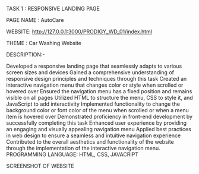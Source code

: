 TASK 1 : RESPONSIVE LANDING PAGE

PAGE NAME : AutoCare

WEBSITE: http://127.0.0.1:3000/PRODIGY_WD_01/index.html

THEME : Car Washing Website

DESCRIPTION:-

Developed a responsive landing page that seamlessly adapts to various screen sizes and devices
Gained a comprehensive understanding of responsive design principles and techniques through this task
Created an interactive navigation menu that changes color or style when scrolled or hovered over
Ensured the navigation menu has a fixed position and remains visible on all pages
Utilized HTML to structure the menu, CSS to style it, and JavaScript to add interactivity
Implemented functionality to change the background color or font color of the menu when scrolled or when a menu item is hovered over
Demonstrated proficiency in front-end development by successfully completing this task
Enhanced user experience by providing an engaging and visually appealing navigation menu
Applied best practices in web design to ensure a seamless and intuitive navigation experience
Contributed to the overall aesthetics and functionality of the website through the implementation of the interactive navigation menu.
PROGRAMMING LANGUAGE: HTML, CSS, JAVACRIPT

SCREENSHOT OF WEBSITE
